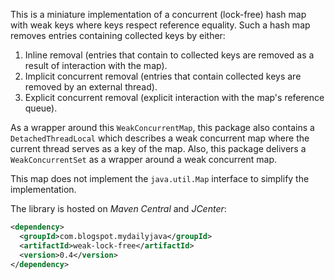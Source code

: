 This is a miniature implementation of a concurrent (lock-free) hash map with weak keys where keys respect reference equality. 
Such a hash map removes entries containing collected keys by either:

1. Inline removal (entries that contain to collected keys are removed as a result of interaction with the map).
2. Implicit concurrent removal (entries that contain collected keys are removed by an external thread).
3. Explicit concurrent removal (explicit interaction with the map's reference queue).

As a wrapper around this `WeakConcurrentMap`, this package also contains a `DetachedThreadLocal` which describes a weak concurrent map where the current thread serves as a key of the map. Also, this package delivers a `WeakConcurrentSet` as a wrapper around a weak concurrent map.

This map does not implement the `java.util.Map` interface to simplify the implementation.

The library is hosted on *Maven Central* and *JCenter*:

```xml
<dependency>
  <groupId>com.blogspot.mydailyjava</groupId>
  <artifactId>weak-lock-free</artifactId>
  <version>0.4</version>
</dependency>
```

